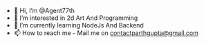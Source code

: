 - 👋 Hi, I’m @Agent77th
- 👀 I’m interested in 2d Art And Programming
- 🌱 I’m currently learning NodeJs And Backend
- 📫 How to reach me - Mail me on contactparthgupta@gmail.com

<!---
Agent77th/Agent77th is a ✨ special ✨ repository because its `README.md` (this file) appears on your GitHub profile.
You can click the Preview link to take a look at your changes.
--->
